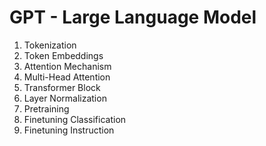 # GPT - Large Language Model

1. Tokenization
2. Token Embeddings
3. Attention Mechanism
4. Multi-Head Attention
5. Transformer Block
6. Layer Normalization
7. Pretraining
8. Finetuning Classification
9. Finetuning Instruction
